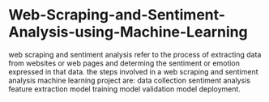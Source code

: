 # Web-Scraping-and-Sentiment-Analysis-using-Machine-Learning
web scraping and sentiment analysis refer to the process of extracting data from websites or web pages and determing the sentiment or emotion expressed in that data.
the steps involved in a web scraping and sentiment analysis machine learning project are:
data collection
sentiment analysis
feature extraction
model training
model validation
model deployment.
